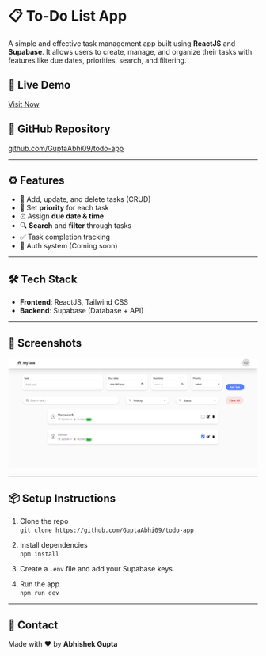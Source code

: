# 📋 To-Do List App

A simple and effective task management app built using **ReactJS** and **Supabase**. It allows users to create, manage, and organize their tasks with features like due dates, priorities, search, and filtering.

## 🚀 Live Demo  
[Visit Now](https://todo-5dpvnuqhi-abhishek-guptas-projects-354f80fb.vercel.app/)

## 📂 GitHub Repository  
[github.com/GuptaAbhi09/todo-app](https://github.com/GuptaAbhi09/todo-app)

---

## ⚙️ Features

- 📝 Add, update, and delete tasks (CRUD)
- 🎯 Set **priority** for each task
- ⏰ Assign **due date & time**
- 🔍 **Search** and **filter** through tasks
- ✅ Task completion tracking
- 🔐 Auth system (Coming soon)

---

## 🛠️ Tech Stack

- **Frontend**: ReactJS, Tailwind CSS  
- **Backend**: Supabase (Database + API)

---

## 📸 Screenshots

![Home Page](./public/screenshot/Screenshot%202025-09-01%20162957.png)

---

## 📦 Setup Instructions

1. Clone the repo  
   `git clone https://github.com/GuptaAbhi09/todo-app`

2. Install dependencies  
   `npm install`

3. Create a `.env` file and add your Supabase keys.

4. Run the app  
   `npm run dev`

---

## 📧 Contact  
Made with ❤️ by **Abhishek Gupta**


